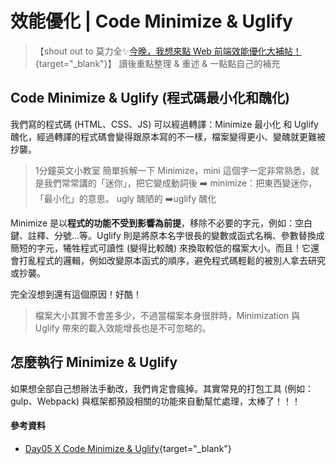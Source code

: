 # 效能優化 | Code Minimize & Uglify
>【shout out to 莫力全✨[今晚，我想來點 Web 前端效能優化大補帖！](https://ithelp.ithome.com.tw/users/20113277/ironman/3877){target="_blank"}】 
> 讀後重點整理 & 重述 & 一點點自己的補充

## Code Minimize & Uglify (程式碼最小化和醜化)
我們寫的程式碼 (HTML、CSS、JS) 可以經過轉譯：Minimize 最小化 和 Uglify 醜化，經過轉譯的程式碼會變得跟原本寫的不一樣，檔案變得更小、變醜就更難被抄襲。

> 1分鐘英文小教室
> 簡單拆解一下 Minimize，mini 這個字一定非常熟悉，就是我們常常講的「迷你」，把它變成動詞後 ➡️ minimize：把東西變迷你，「最小化」的意思。
> ugly 醜陋的 ➡️uglify 醜化


Minimize 是以**程式的功能不受到影響為前提**，移除不必要的字元，例如：空白鍵、註釋、分號...等。Uglify 則是將原本名字很長的變數或函式名稱、參數替換成簡短的字元，犧牲程式可讀性 (變得比較醜) 來換取較低的檔案大小。而且！它還會打亂程式的邏輯，例如改變原本函式的順序，避免程式碼輕鬆的被別人拿去研究或抄襲。

完全沒想到還有這個原因！好酷！

> 檔案大小其實不會差多少，不過當檔案本身很胖時，Minimization 與 Uglify 帶來的載入效能增長也是不可忽略的。


## 怎麼執行 Minimize & Uglify
如果想全部自己想辦法手動改，我們肯定會瘋掉。其實常見的打包工具 (例如：gulp、Webpack) 與框架都預設相關的功能來自動幫忙處理，太棒了！！！


#### 參考資料
* [Day05 X Code Minimize & Uglify](https://ithelp.ithome.com.tw/articles/10268059){target="_blank"}